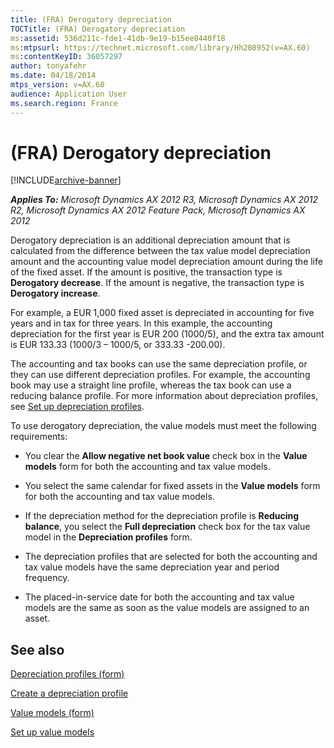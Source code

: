 ```yaml
---
title: (FRA) Derogatory depreciation
TOCTitle: (FRA) Derogatory depreciation
ms:assetid: 536d211c-fde1-41db-9e19-b15ee8440f18
ms:mtpsurl: https://technet.microsoft.com/library/Hh208952(v=AX.60)
ms:contentKeyID: 36057297
author: tonyafehr
ms.date: 04/18/2014
mtps_version: v=AX.60
audience: Application User
ms.search.region: France
---
```


# (FRA) Derogatory depreciation 


[!INCLUDE[archive-banner](includes/archive-banner.md)]


_**Applies To:** Microsoft Dynamics AX 2012 R3, Microsoft Dynamics AX 2012 R2, Microsoft Dynamics AX 2012 Feature Pack, Microsoft Dynamics AX 2012_

Derogatory depreciation is an additional depreciation amount that is calculated from the difference between the tax value model depreciation amount and the accounting value model depreciation amount during the life of the fixed asset. If the amount is positive, the transaction type is **Derogatory decrease**. If the amount is negative, the transaction type is **Derogatory increase**.

For example, a EUR 1,000 fixed asset is depreciated in accounting for five years and in tax for three years. In this example, the accounting depreciation for the first year is EUR 200 (1000/5), and the extra tax amount is EUR 133.33 (1000/3 – 1000/5, or 333.33 -200.00).

The accounting and tax books can use the same depreciation profile, or they can use different depreciation profiles. For example, the accounting book may use a straight line profile, whereas the tax book can use a reducing balance profile. For more information about depreciation profiles, see [Set up depreciation profiles](set-up-depreciation-profiles.md).

To use derogatory depreciation, the value models must meet the following requirements:

  - You clear the **Allow negative net book value** check box in the **Value models** form for both the accounting and tax value models.

  - You select the same calendar for fixed assets in the **Value models** form for both the accounting and tax value models.

  - If the depreciation method for the depreciation profile is **Reducing balance**, you select the **Full depreciation** check box for the tax value model in the **Depreciation profiles** form.

  - The depreciation profiles that are selected for both the accounting and tax value models have the same depreciation year and period frequency.

  - The placed-in-service date for both the accounting and tax value models are the same as soon as the value models are assigned to an asset.

## See also

[Depreciation profiles (form)](https://technet.microsoft.com/library/aa549887\(v=ax.60\))

[Create a depreciation profile](create-a-depreciation-profile.md)

[Value models (form)](https://technet.microsoft.com/library/aa590830\(v=ax.60\))

[Set up value models](set-up-value-models.md)

  


